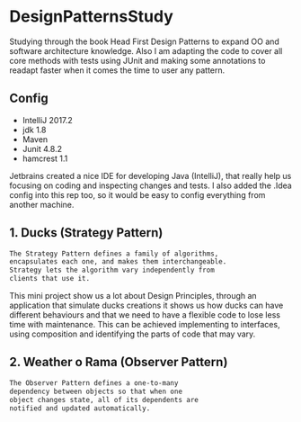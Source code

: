 # DesignPatternsStudy
Studying through the book Head First Design Patterns to expand OO and software architecture knowledge. Also I am adapting the code to cover all core methods with tests using JUnit and making some annotations to readapt faster when it comes the time to user any pattern. 

## Config

* IntelliJ 2017.2
* jdk 1.8
* Maven
* Junit 4.8.2
* hamcrest 1.1

Jetbrains created a nice IDE for developing Java (IntelliJ), that really help us focusing on coding and inspecting changes and tests. I also added the .Idea config into this rep too, so it would be easy to config everything from another machine.

## 1. Ducks (Strategy Pattern)

```html
The Strategy Pattern defines a family of algorithms,
encapsulates each one, and makes them interchangeable.
Strategy lets the algorithm vary independently from
clients that use it.
```

This mini project show us a lot about Design Principles, through an application that simulate ducks creations it shows us how ducks can have different behaviours and that we need to have a flexible code to lose less time with maintenance. This can be achieved implementing to interfaces, using composition and identifying the parts of code that may vary.


## 2. Weather o Rama (Observer Pattern)

```html
The Observer Pattern defines a one-to-many
dependency between objects so that when one
object changes state, all of its dependents are
notified and updated automatically.
```

